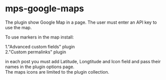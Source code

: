 # mps-google-maps

The plugin show Google Map in a page.
The user must enter an API key to use the map.

To use markers in the map install:

1."Advanced custom fields" plugin  
2."Custom permalinks" plugin

in each post you must add Latitude, Longtitude and Icon field and pass their names in the plugin options page.  
The maps icons are limited to the plugin collection.
